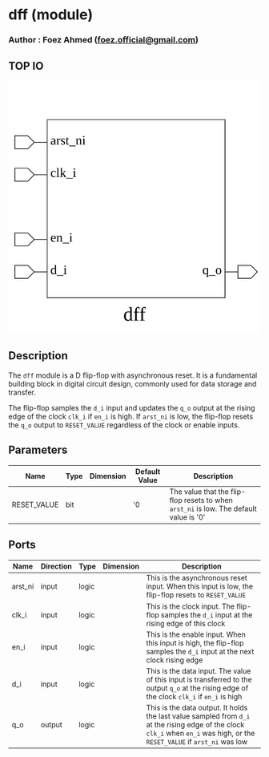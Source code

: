 # dff (module)

### Author : Foez Ahmed (foez.official@gmail.com)

## TOP IO
<img src="./dff_top.svg">

## Description

The `dff` module is a D flip-flop with asynchronous reset. It is a fundamental building block in
digital circuit design, commonly used for data storage and transfer.

The flip-flop samples the `d_i` input and updates the `q_o` output at the rising edge of the clock
`clk_i` if `en_i` is high. If `arst_ni` is low, the flip-flop resets the `q_o` output to
`RESET_VALUE` regardless of the clock or enable inputs.

## Parameters
|Name|Type|Dimension|Default Value|Description|
|-|-|-|-|-|
|RESET_VALUE|bit||'0| The value that the flip-flop resets to when `arst_ni` is low. The default value is '0'|

## Ports
|Name|Direction|Type|Dimension|Description|
|-|-|-|-|-|
|arst_ni|input|logic|| This is the asynchronous reset input. When this input is low, the flip-flop resets to `RESET_VALUE`|
|clk_i|input|logic|| This is the clock input. The flip-flop samples the `d_i` input at the rising edge of this clock|
|en_i|input|logic|| This is the enable input. When this input is high, the flip-flop samples the `d_i` input at the next clock rising edge|
|d_i|input|logic|| This is the data input. The value of this input is transferred to the output `q_o` at the rising edge of the clock `clk_i` if `en_i` is high|
|q_o|output|logic|| This is the data output. It holds the last value sampled from `d_i` at the rising edge of the clock `clk_i` when `en_i` was high, or the `RESET_VALUE` if `arst_ni` was low|
